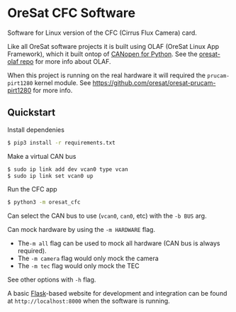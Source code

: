 # OreSat CFC Software

Software for Linux version of the CFC (Cirrus Flux Camera) card.

Like all OreSat software projects it is built using OLAF (OreSat Linux App
Framework), which it built ontop of [CANopen for Python]. See the
[oresat-olaf repo] for more info about OLAF.

When this project is running on the real hardware it will required the
`prucam-pirt1280` kernel module.
See https://github.com/oresat/oresat-prucam-pirt1280 for more info.

## Quickstart

Install dependenies

```bash
$ pip3 install -r requirements.txt
```
Make a virtual CAN bus

```bash
$ sudo ip link add dev vcan0 type vcan
$ sudo ip link set vcan0 up
```

Run the CFC app

```bash
$ python3 -m oresat_cfc
```

Can select the CAN bus to use (`vcan0`, `can0`, etc) with the `-b BUS` arg.

Can mock hardware by using the `-m HARDWARE` flag.

- The`-m all` flag can be used to mock all hardware (CAN bus is always
required).
- The `-m camera` flag would only mock the camera
- The `-m tec` flag would only mock the TEC

See other options with `-h` flag.

A basic [Flask]-based website for development and integration can be found at
`http://localhost:8000` when the software is running.

[Flask]: https://flask.palletsprojects.com/en/latest/
[oresat-olaf repo]: https://github.com/oresat/oresat-olaf
[CANopen for Python]: https://github.com/christiansandberg/canopen
